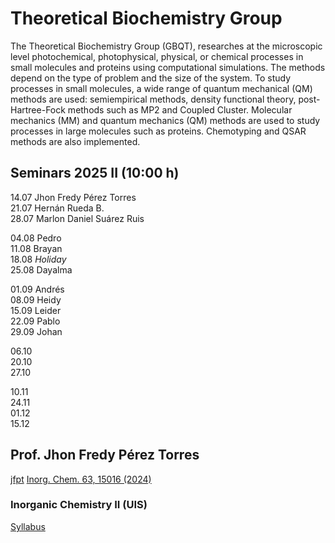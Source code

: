 # Theoretical Biochemistry Group 

The Theoretical Biochemistry Group (GBQT), researches at the microscopic level photochemical, photophysical, physical, or chemical processes in small molecules and proteins using computational simulations. The methods depend on the type of problem and the size of the system. To study processes in small molecules, a wide range of quantum mechanical (QM) methods are used: semiempirical methods, density functional theory, post-Hartree-Fock methods such as MP2 and Coupled Cluster. Molecular mechanics (MM) and quantum mechanics (QM) methods are used to study processes in large molecules such as proteins. Chemotyping and QSAR methods are also implemented.

## Seminars 2025 II (10:00 h)
  14.07   Jhon Fredy Pérez Torres \
  21.07   Hernán Rueda B. \
  28.07   Marlon Daniel Suárez Ruis

  04.08   Pedro \
  11.08   Brayan \
  18.08   *Holiday* \
  25.08   Dayalma 

  01.09   Andrés \
  08.09   Heidy \
  15.09   Leider \
  22.09   Pablo \
  29.09   Johan

  06.10 \
  20.10 \
  27.10 

  10.11 \
  24.11 \
  01.12 \
  15.12

## Prof. Jhon Fredy Pérez Torres
[jfpt](gbqtuis.github.io/jfpt.md)
[Inorg. Chem. 63, 15016 (2024)](https://doi.org/10.1021/acs.inorgchem.4c01771)
### Inorganic Chemistry II (UIS)
[Syllabus](gbqtuis.github.io/syllabus-InorgChemII-24732.pdf)
